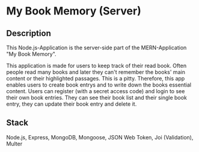 # My Book Memory (Server)

## Description

This Node.js-Application is the server-side part of the MERN-Application "My Book Memory".

This application is made for users to keep track of their read book. Often people read many books and later they can't remember the books' main content or their highlighted passages. This is a pitty. Therefore, this app enables users to create book entrys and to write down the books essential content.
Users can register (with a secret access code) and login to see their own book entries. They can see their book list and their single book entry, they can update their book entry and delete it.

## Stack

Node.js, Express, MongoDB, Mongoose, JSON Web Token, Joi (Validation), Multer
